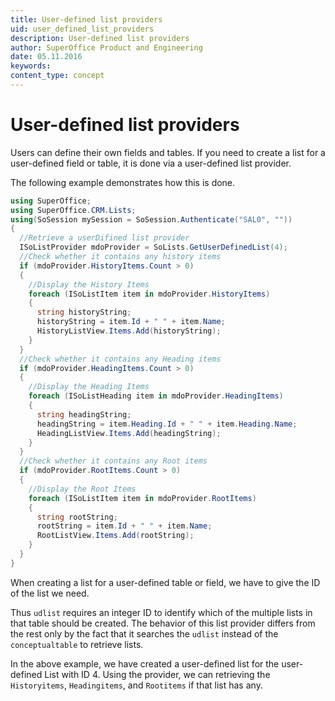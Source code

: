 ```yaml
---
title: User-defined list providers
uid: user_defined_list_providers
description: User-defined list providers
author: SuperOffice Product and Engineering
date: 05.11.2016
keywords:
content_type: concept
---
```


# User-defined list providers

Users can define their own fields and tables. If you need to create a list for a user-defined field or table, it is done via a user-defined list provider.

The following example demonstrates how this is done.

```csharp
using SuperOffice;
using SuperOffice.CRM.Lists;
using(SoSession mySession = SoSession.Authenticate("SAL0", ""))
{
  //Retrieve a userDifined list provider
  ISoListProvider mdoProvider = SoLists.GetUserDefinedList(4);
  //Check whether it contains any history items
  if (mdoProvider.HistoryItems.Count > 0)
  {
    //Display the History Items
    foreach (ISoListItem item in mdoProvider.HistoryItems)
    {
      string historyString;
      historyString = item.Id + " " + item.Name;
      HistoryListView.Items.Add(historyString);
    }
  }
  //Check whether it contains any Heading items
  if (mdoProvider.HeadingItems.Count > 0)
  {
    //Display the Heading Items
    foreach (ISoListHeading item in mdoProvider.HeadingItems)
    {
      string headingString;
      headingString = item.Heading.Id + " " + item.Heading.Name;
      HeadingListView.Items.Add(headingString);
    }
  }
  //Check whether it contains any Root items
  if (mdoProvider.RootItems.Count > 0)
  {
    //Display the Root Items
    foreach (ISoListItem item in mdoProvider.RootItems)
    {
      string rootString;
      rootString = item.Id + " " + item.Name;
      RootListView.Items.Add(rootString);
    }
  }
}
```

When creating a list for a user-defined table or field, we have to give the ID of the list we need.

Thus `udlist` requires an integer ID to identify which of the multiple lists in that table should be created. The behavior of this list provider differs from the rest only by the fact that it searches the `udlist` instead of the `conceptualtable` to retrieve lists.

In the above example, we have created a user-defined list for the user-defined List with ID 4. Using the provider, we can retrieving the `Historyitems`, `Headingitems`, and `Rootitems` if that list has any.
